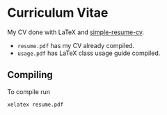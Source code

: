 # Curriculum Vitae

My CV done with LaTeX and
[simple-resume-cv](https://github.com/zachscrivena/simple-resume-cv).

* `resume.pdf` has my CV already compiled.
* `usage.pdf` has LaTeX class usage guide compiled.

## Compiling

To compile run
```
xelatex resume.pdf
```
